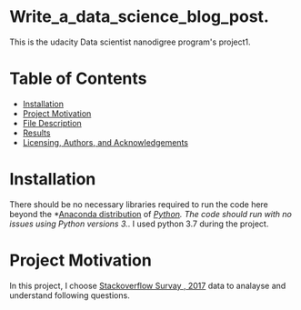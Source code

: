 # Write_a_data_science_blog_post.
This is the udacity Data scientist nanodigree program's project1.

# Table of Contents
* [Installation](#installation)
* [Project Motivation]()
* [File Description]()
* [Results]()
* [Licensing, Authors, and Acknowledgements]()

# Installation
There should be no necessary libraries required to run the code here beyond the *[Anaconda distribution](https://www.anaconda.com/distribution/) of *[Python](https://www.python.org/downloads/). The code should run with no issues using Python versions 3.*. I used python 3.7 during the project.

# Project Motivation
In this project, I choose [Stackoverflow Survay , 2017](https://www.kaggle.com/stackoverflow/so-survey-2017) data to analayse and understand following questions.